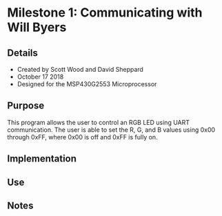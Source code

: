 # Milestone 1: Communicating with Will Byers
## Details
- Created by Scott Wood and David Sheppard
- October 17 2018
- Designed for the MSP430G2553 Microprocessor
## Purpose
This program allows the user to control an RGB LED using UART communication. The user is able to set the R, G, and B values using 0x00 through 0xFF, where 0x00 is off and 0xFF is fully on.
## Implementation
## Use
## Notes
